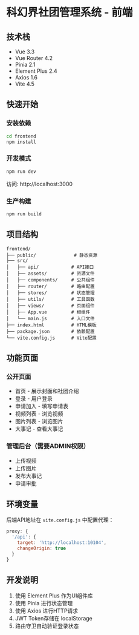 # 科幻界社团管理系统 - 前端

## 技术栈

- Vue 3.3
- Vue Router 4.2
- Pinia 2.1
- Element Plus 2.4
- Axios 1.6
- Vite 4.5

## 快速开始

### 安装依赖
```bash
cd frontend
npm install
```

### 开发模式
```bash
npm run dev
```
访问: http://localhost:3000

### 生产构建
```bash
npm run build
```

## 项目结构

```
frontend/
├── public/              # 静态资源
├── src/
│   ├── api/            # API接口
│   ├── assets/         # 资源文件
│   ├── components/     # 公共组件
│   ├── router/         # 路由配置
│   ├── stores/         # 状态管理
│   ├── utils/          # 工具函数
│   ├── views/          # 页面组件
│   ├── App.vue         # 根组件
│   └── main.js         # 入口文件
├── index.html          # HTML模板
├── package.json        # 依赖配置
└── vite.config.js      # Vite配置
```

## 功能页面

### 公开页面
- 首页 - 展示封面和社团介绍
- 登录 - 用户登录
- 申请加入 - 填写申请表
- 视频列表 - 浏览视频
- 图片列表 - 浏览图片
- 大事记 - 查看大事记

### 管理后台（需要ADMIN权限）
- 上传视频
- 上传图片
- 发布大事记
- 申请审批

## 环境变量

后端API地址在 `vite.config.js` 中配置代理：
```javascript
proxy: {
  '/api': {
    target: 'http://localhost:10104',
    changeOrigin: true
  }
}
```

## 开发说明

1. 使用 Element Plus 作为UI组件库
2. 使用 Pinia 进行状态管理
3. 使用 Axios 进行HTTP请求
4. JWT Token存储在 localStorage
5. 路由守卫自动验证登录状态

